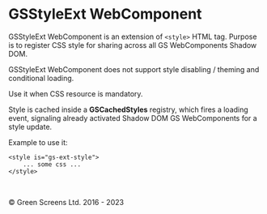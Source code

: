 # GSStyleExt WebComponent
 
GSStyleExt WebComponent is an extension of ```<style>``` HTML tag. Purpose is to register CSS style for sharing across all GS WebComponents Shadow DOM.
 
GSStyleExt WebComponent does not support style disabling / theming and conditional loading.

Use it when CSS resource is mandatory.

Style is cached inside a **GSCachedStyles** registry, which fires a loading event, signaling already activated Shadow DOM GS WebComponents for a style update.

Example to use it:
 
```
<style is="gs-ext-style">
    ... some css ...
</style>
```

<br>

&copy; Green Screens Ltd. 2016 - 2023
